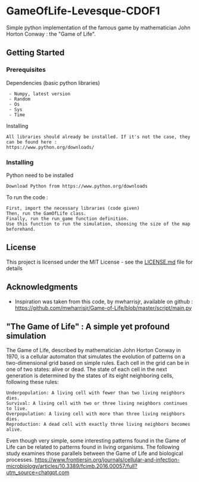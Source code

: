 # GameOfLife-Levesque-CDOF1
Simple python implementation of the famous game by mathematician John Horton Conway : the "Game of Life".

## Getting Started

### Prerequisites
Dependencies (basic python libraries)
```
 - Numpy, latest version
 - Random
 - Os
 - Sys
 - Time
```

Installing
```
All libraries should already be installed. If it's not the case, they can be found here :
https://www.python.org/downloads/
```

### Installing

Python need to be installed

```
Download Python from https://www.python.org/downloads
```

To run the code :
```
First, import the necessary libraries (code given)
Then, run the GamOfLife class.
Finally, run the run_game function definition.
Use this function to run the simulation, shoosing the size of the map beforehand.
```

## License

This project is licensed under the MIT License - see the [LICENSE.md](LICENSE.md) file for details

## Acknowledgments

* Inspiration was taken from this code, by mwharrisjr, available on github : https://github.com/mwharrisjr/Game-of-Life/blob/master/script/main.py

## "The Game of Life" : A simple yet profound simulation

The Game of Life, described by mathematician John Horton Conway in 1970, is a cellular automaton that simulates the evolution of patterns on a two-dimensional grid based on simple rules. Each cell in the grid can be in one of two states: alive or dead. The state of each cell in the next generation is determined by the states of its eight neighboring cells, following these rules:

    Underpopulation: A living cell with fewer than two living neighbors dies.
    Survival: A living cell with two or three living neighbors continues to live.
    Overpopulation: A living cell with more than three living neighbors dies.
    Reproduction: A dead cell with exactly three living neighbors becomes alive.

Even though very simple, some interesting patterns found in the Game of Life can be related to patterns found in living organisms. The following study examines those parallels between the Game of Life and biological processes.
https://www.frontiersin.org/journals/cellular-and-infection-microbiology/articles/10.3389/fcimb.2016.00057/full?utm_source=chatgpt.com
